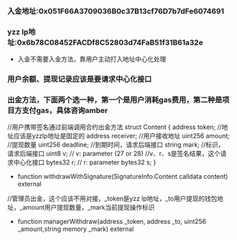 ### 入金地址:0x051F66A3709036B0c37B13cf76D7b7dFe6074691
### yzz lp地址:0x6b78C08452FACDf8C52803d74FaB51f31B61a32e
- 入金不需要入金方法，靠用户主动打入地址中心化处理

### 用户余额、提现记录应该是要请求中心化接口

### 出金方法，下面两个选一种，第一个是用户消耗gas费用，第二种是项目方支付gas，具体咨询amber
//用户携带签名通过前端调用合约出金方法
struct Content {
        address token; //地址应该是yzzlp地址是固定的
        address receiver; //用户接收地址
        uint256 amount; //提现数量
        uint256 deadline; //到期时间，请求后端接口
        string  mark; //标识，请求后端接口
        uint8 v; // v: parameter (27 or 28) //v、r、s是签名结果，这个请求中心化接口
        bytes32 r; // r: parameter
        bytes32 s;
}
- function withdrawWithSignature(SignatureInfo.Content calldata content) external

//管理员出金，这个应该不用对接，_token是yzz lp地址，_to用户提现的钱包地址，_amount用户提现数量，_mark当前提现操作标识
- function managerWithdraw(address _token, address _to, uint256 _amount,string memory _mark) external
